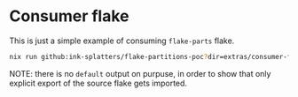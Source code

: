 # Consumer flake

This is just a simple example of consuming `flake-parts` flake.

```sh
nix run github:ink-splatters/flake-partitions-poc?dir=extras/consumer-flake#hello-unfree
```

NOTE: there is no `default` output on purpuse, in order to show that only explicit
export of the source flake gets imported.
